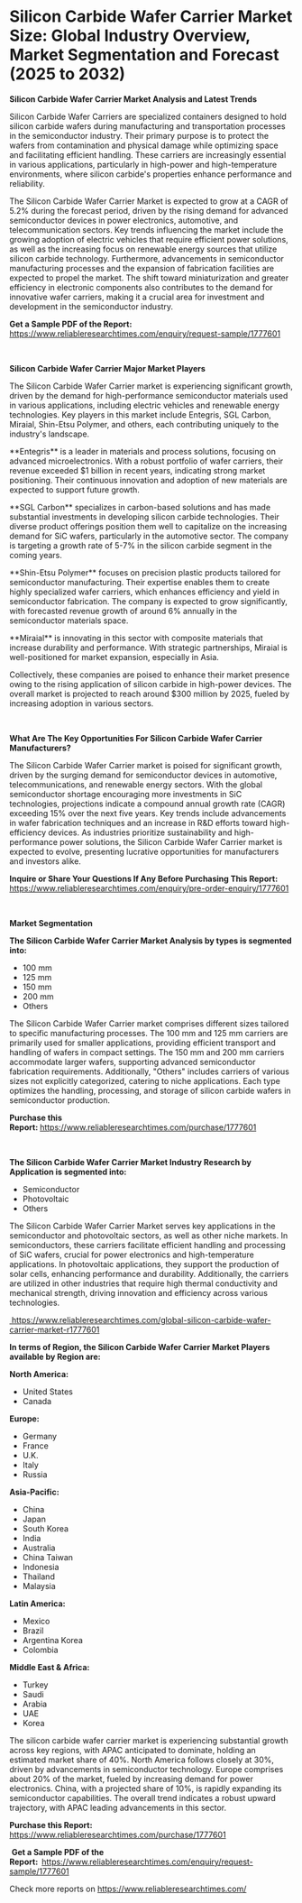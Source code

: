 <p><h1>Silicon Carbide Wafer Carrier Market Size: Global Industry Overview, Market Segmentation and Forecast (2025 to 2032)</h1></p><p><strong>Silicon Carbide Wafer Carrier Market Analysis and Latest Trends</strong></p>
<p><p>Silicon Carbide Wafer Carriers are specialized containers designed to hold silicon carbide wafers during manufacturing and transportation processes in the semiconductor industry. Their primary purpose is to protect the wafers from contamination and physical damage while optimizing space and facilitating efficient handling. These carriers are increasingly essential in various applications, particularly in high-power and high-temperature environments, where silicon carbide's properties enhance performance and reliability.</p><p>The Silicon Carbide Wafer Carrier Market is expected to grow at a CAGR of 5.2% during the forecast period, driven by the rising demand for advanced semiconductor devices in power electronics, automotive, and telecommunication sectors. Key trends influencing the market include the growing adoption of electric vehicles that require efficient power solutions, as well as the increasing focus on renewable energy sources that utilize silicon carbide technology. Furthermore, advancements in semiconductor manufacturing processes and the expansion of fabrication facilities are expected to propel the market. The shift toward miniaturization and greater efficiency in electronic components also contributes to the demand for innovative wafer carriers, making it a crucial area for investment and development in the semiconductor industry.</p></p>
<p><strong>Get a Sample PDF of the Report:&nbsp;</strong> <a href="https://www.reliableresearchtimes.com/enquiry/request-sample/1777601?utm_campaign=3011&utm_medium=2&utm_source=Github&utm_content=ia&utm_term=06042025&utm_id=silicon-carbide-wafer-carrier">https://www.reliableresearchtimes.com/enquiry/request-sample/1777601</a></p>
<p>&nbsp;</p>
<p><strong>Silicon Carbide Wafer Carrier Major Market Players</strong></p>
<p><p>The Silicon Carbide Wafer Carrier market is experiencing significant growth, driven by the demand for high-performance semiconductor materials used in various applications, including electric vehicles and renewable energy technologies. Key players in this market include Entegris, SGL Carbon, Miraial, Shin-Etsu Polymer, and others, each contributing uniquely to the industry's landscape.</p><p>**Entegris** is a leader in materials and process solutions, focusing on advanced microelectronics. With a robust portfolio of wafer carriers, their revenue exceeded $1 billion in recent years, indicating strong market positioning. Their continuous innovation and adoption of new materials are expected to support future growth.</p><p>**SGL Carbon** specializes in carbon-based solutions and has made substantial investments in developing silicon carbide technologies. Their diverse product offerings position them well to capitalize on the increasing demand for SiC wafers, particularly in the automotive sector. The company is targeting a growth rate of 5-7% in the silicon carbide segment in the coming years.</p><p>**Shin-Etsu Polymer** focuses on precision plastic products tailored for semiconductor manufacturing. Their expertise enables them to create highly specialized wafer carriers, which enhances efficiency and yield in semiconductor fabrication. The company is expected to grow significantly, with forecasted revenue growth of around 6% annually in the semiconductor materials space.</p><p>**Miraial** is innovating in this sector with composite materials that increase durability and performance. With strategic partnerships, Miraial is well-positioned for market expansion, especially in Asia.</p><p>Collectively, these companies are poised to enhance their market presence owing to the rising application of silicon carbide in high-power devices. The overall market is projected to reach around $300 million by 2025, fueled by increasing adoption in various sectors.</p></p>
<p>&nbsp;</p>
<p><strong>What Are The Key Opportunities For Silicon Carbide Wafer Carrier Manufacturers?</strong></p>
<p><p>The Silicon Carbide Wafer Carrier market is poised for significant growth, driven by the surging demand for semiconductor devices in automotive, telecommunications, and renewable energy sectors. With the global semiconductor shortage encouraging more investments in SiC technologies, projections indicate a compound annual growth rate (CAGR) exceeding 15% over the next five years. Key trends include advancements in wafer fabrication techniques and an increase in R&D efforts toward high-efficiency devices. As industries prioritize sustainability and high-performance power solutions, the Silicon Carbide Wafer Carrier market is expected to evolve, presenting lucrative opportunities for manufacturers and investors alike.</p></p>
<p><strong>Inquire or Share Your Questions If Any Before Purchasing This Report:</strong> <a href="https://www.reliableresearchtimes.com/enquiry/pre-order-enquiry/1777601?utm_campaign=3011&utm_medium=2&utm_source=Github&utm_content=ia&utm_term=06042025&utm_id=silicon-carbide-wafer-carrier">https://www.reliableresearchtimes.com/enquiry/pre-order-enquiry/1777601</a></p>
<p>&nbsp;</p>
<p><strong>Market Segmentation</strong></p>
<p><strong>The Silicon Carbide Wafer Carrier Market Analysis by types is segmented into:</strong></p>
<p><ul><li>100 mm</li><li>125 mm</li><li>150 mm</li><li>200 mm</li><li>Others</li></ul></p>
<p><p>The Silicon Carbide Wafer Carrier market comprises different sizes tailored to specific manufacturing processes. The 100 mm and 125 mm carriers are primarily used for smaller applications, providing efficient transport and handling of wafers in compact settings. The 150 mm and 200 mm carriers accommodate larger wafers, supporting advanced semiconductor fabrication requirements. Additionally, "Others" includes carriers of various sizes not explicitly categorized, catering to niche applications. Each type optimizes the handling, processing, and storage of silicon carbide wafers in semiconductor production.</p></p>
<p><strong>Purchase this Report:&nbsp;</strong><a href="https://www.reliableresearchtimes.com/purchase/1777601?utm_campaign=3011&utm_medium=2&utm_source=Github&utm_content=ia&utm_term=06042025&utm_id=silicon-carbide-wafer-carrier">https://www.reliableresearchtimes.com/purchase/1777601</a></p>
<p>&nbsp;</p>
<p><strong>The Silicon Carbide Wafer Carrier Market Industry Research by Application is segmented into:</strong></p>
<p><ul><li>Semiconductor</li><li>Photovoltaic</li><li>Others</li></ul></p>
<p><p>The Silicon Carbide Wafer Carrier Market serves key applications in the semiconductor and photovoltaic sectors, as well as other niche markets. In semiconductors, these carriers facilitate efficient handling and processing of SiC wafers, crucial for power electronics and high-temperature applications. In photovoltaic applications, they support the production of solar cells, enhancing performance and durability. Additionally, the carriers are utilized in other industries that require high thermal conductivity and mechanical strength, driving innovation and efficiency across various technologies.</p></p>
<p><a href="https://www.reliableresearchtimes.com/global-silicon-carbide-wafer-carrier-market-r1777601?utm_campaign=3011&utm_medium=2&utm_source=Github&utm_content=ia&utm_term=06042025&utm_id=silicon-carbide-wafer-carrier">&nbsp;https://www.reliableresearchtimes.com/global-silicon-carbide-wafer-carrier-market-r1777601</a></p>
<p><strong>In terms of Region, the Silicon Carbide Wafer Carrier Market Players available by Region are:</strong></p>
<p>
    <p> <strong> North America: </strong>
        <ul>
            <li>United States</li>
            <li>Canada</li>
        </ul>
        </p> 
    <p> <strong> Europe: </strong>
        <ul>
            <li>Germany</li>
            <li>France</li>
            <li>U.K.</li>
            <li>Italy</li>
            <li>Russia</li>
        </ul>
        </p> 
    <p> <strong> Asia-Pacific: </strong>
        <ul>
            <li>China</li>
            <li>Japan</li>
            <li>South Korea</li>
            <li>India</li>
            <li>Australia</li>
            <li>China Taiwan</li>
            <li>Indonesia</li>
            <li>Thailand</li>
            <li>Malaysia</li>
        </ul>
        </p> 
    <p> <strong> Latin America: </strong>
        <ul>
            <li>Mexico</li>
            <li>Brazil</li>
            <li>Argentina Korea</li>
            <li>Colombia</li>
        </ul>
        </p> 
    <p> <strong> Middle East & Africa: </strong>
        <ul>
            <li>Turkey</li>
            <li>Saudi</li>
            <li>Arabia</li>
            <li>UAE</li>
            <li>Korea</li>
        </ul>
    </p>
    </p>
<p><p>The silicon carbide wafer carrier market is experiencing substantial growth across key regions, with APAC anticipated to dominate, holding an estimated market share of 40%. North America follows closely at 30%, driven by advancements in semiconductor technology. Europe comprises about 20% of the market, fueled by increasing demand for power electronics. China, with a projected share of 10%, is rapidly expanding its semiconductor capabilities. The overall trend indicates a robust upward trajectory, with APAC leading advancements in this sector.</p></p>
<p><strong>Purchase this Report: </strong><a href="https://www.reliableresearchtimes.com/purchase/1777601?utm_campaign=3011&utm_medium=2&utm_source=Github&utm_content=ia&utm_term=06042025&utm_id=silicon-carbide-wafer-carrier">https://www.reliableresearchtimes.com/purchase/1777601</a></p>
<p>&nbsp;<strong>Get a Sample PDF of the Report:&nbsp;&nbsp;</strong><a href="https://www.reliableresearchtimes.com/enquiry/request-sample/1777601?utm_campaign=3011&utm_medium=2&utm_source=Github&utm_content=ia&utm_term=06042025&utm_id=silicon-carbide-wafer-carrier">https://www.reliableresearchtimes.com/enquiry/request-sample/1777601</a></p>
<p><strong></strong></p>
<p>Check more reports on <a href="https://www.reliableresearchtimes.com/?utm_campaign=3011&utm_medium=2&utm_source=Github&utm_content=ia&utm_term=06042025&utm_id=silicon-carbide-wafer-carrier">https://www.reliableresearchtimes.com/</a></p>